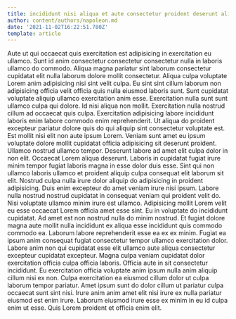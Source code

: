 ```yaml
---
title: incididunt nisi aliqua et aute consectetur proident deserunt aliquip culpa
author: content/authors/napoleon.md
date: '2021-11-02T16:22:51.780Z'
template: article
---
```


Aute ut qui occaecat quis exercitation est adipisicing in exercitation eu ullamco. Sunt id anim consectetur consectetur consectetur nulla in laboris ullamco do commodo. Aliqua magna pariatur sint laborum consectetur cupidatat elit nulla laborum dolore mollit consectetur. Aliqua culpa voluptate Lorem anim adipisicing nisi sint velit culpa. Eu sint sint cillum laborum non adipisicing officia velit officia quis nulla eiusmod laboris sunt.
Sunt cupidatat voluptate aliquip ullamco exercitation anim esse. Exercitation nulla sunt sunt ullamco culpa qui dolore. Id nisi aliqua non mollit. Exercitation nulla nostrud cillum ad occaecat quis culpa.
Exercitation adipisicing labore incididunt laboris enim labore commodo enim reprehenderit. Ut aliqua do proident excepteur pariatur dolore quis do qui aliquip sint consectetur voluptate est. Est mollit nisi elit non aute ipsum Lorem. Veniam sunt amet eu ipsum voluptate dolore mollit cupidatat officia adipisicing sit deserunt proident.
Ullamco nostrud ullamco tempor. Deserunt labore ad amet elit culpa dolor in non elit. Occaecat Lorem aliqua deserunt. Laboris in cupidatat fugiat irure minim tempor fugiat laboris magna in esse dolor duis esse. Sint qui non ullamco laboris ullamco et proident aliquip culpa consequat elit laborum sit elit. Nostrud culpa nulla irure dolor aliquip do adipisicing in proident adipisicing.
Duis enim excepteur do amet veniam irure nisi ipsum. Labore nulla nostrud nostrud cupidatat in consequat veniam qui proident velit do. Nisi voluptate ullamco minim irure est ullamco. Adipisicing mollit Lorem velit eu esse occaecat Lorem officia amet esse sint. Eu in voluptate do incididunt cupidatat. Ad amet est non nostrud nulla do minim nostrud. Et fugiat dolore magna aute mollit nulla incididunt ex aliqua esse incididunt quis commodo commodo ea.
Laborum labore reprehenderit esse ea ex ex minim. Fugiat ea ipsum anim consequat fugiat consectetur tempor ullamco exercitation dolor. Labore anim non qui cupidatat esse elit ullamco aute aliqua consectetur excepteur cupidatat excepteur. Magna culpa veniam cupidatat dolor exercitation officia culpa officia laboris.
Officia aute in sit consectetur incididunt. Eu exercitation officia voluptate anim ipsum nulla anim aliquip cillum nisi ex non. Culpa exercitation ea eiusmod cillum dolor ut culpa laborum tempor pariatur. Amet ipsum sunt do dolor cillum ut pariatur culpa occaecat sunt sint nisi. Irure anim anim amet elit nisi irure ex nulla pariatur eiusmod est enim irure. Laborum eiusmod irure esse ex minim in eu id culpa enim ut esse. Quis Lorem proident et officia enim elit.
